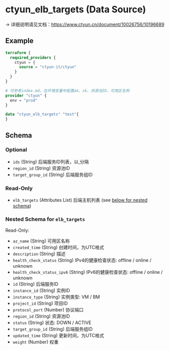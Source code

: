 # ctyun_elb_targets (Data Source)
-> 详细说明请见文档：https://www.ctyun.cn/document/10026756/10196689



## Example

```terraform
terraform {
  required_providers {
    ctyun = {
      source = "ctyun-it/ctyun"
    }
  }
}

# 可参考index.md，在环境变量中配置ak、sk、资源池ID、可用区名称
provider "ctyun" {
  env = "prod"
}

data "ctyun_elb_targets" "test"{
}
```

<!-- schema generated by tfplugindocs -->
## Schema

### Optional

- `ids` (String) 后端服务ID列表，以,分隔
- `region_id` (String) 资源池ID
- `target_group_id` (String) 后端服务组ID

### Read-Only

- `elb_targets` (Attributes List) 后端主机列表 (see [below for nested schema](#nestedatt--elb_targets))

<a id="nestedatt--elb_targets"></a>
### Nested Schema for `elb_targets`

Read-Only:

- `az_name` (String) 可用区名称
- `created_time` (String) 创建时间，为UTC格式
- `description` (String) 描述
- `health_check_status` (String) IPv4的健康检查状态: offline / online / unknown
- `health_check_status_ipv6` (String) IPv6的健康检查状态: offline / online / unknown
- `id` (String) 后端服务ID
- `instance_id` (String) 实例ID
- `instance_type` (String) 实例类型: VM / BM
- `project_id` (String) 项目ID
- `protocol_port` (Number) 协议端口
- `region_id` (String) 资源池ID
- `status` (String) 状态: DOWN / ACTIVE
- `target_group_id` (String) 后端服务组ID
- `updated_time` (String) 更新时间，为UTC格式
- `weight` (Number) 权重